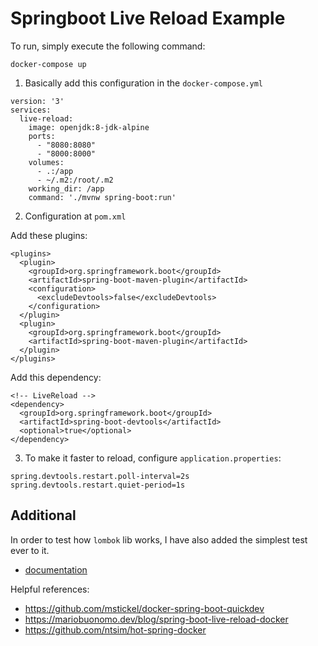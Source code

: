# Springboot Live Reload Example

To run, simply execute the following command:
```terminal
docker-compose up
```

1. Basically add this configuration in the `docker-compose.yml`
```
version: '3'
services:
  live-reload:
    image: openjdk:8-jdk-alpine
    ports:
      - "8080:8080"
      - "8000:8000"
    volumes:
      - .:/app
      - ~/.m2:/root/.m2
    working_dir: /app
    command: './mvnw spring-boot:run'
```
2. Configuration at `pom.xml`

Add these plugins:
```
<plugins>
  <plugin>
    <groupId>org.springframework.boot</groupId>
    <artifactId>spring-boot-maven-plugin</artifactId>
    <configuration>
      <excludeDevtools>false</excludeDevtools>
    </configuration>
  </plugin>
  <plugin>
    <groupId>org.springframework.boot</groupId>
    <artifactId>spring-boot-maven-plugin</artifactId>
  </plugin>
</plugins>
```

Add this dependency:
```
<!-- LiveReload -->
<dependency>
  <groupId>org.springframework.boot</groupId>
  <artifactId>spring-boot-devtools</artifactId>
  <optional>true</optional>
</dependency>
```

3. To make it faster to reload, configure `application.properties`:
```
spring.devtools.restart.poll-interval=2s
spring.devtools.restart.quiet-period=1s
```

## Additional
In order to test how `lombok` lib works, I have also added the simplest test ever to it. 
- [documentation](https://www.baeldung.com/lombok-ide)


Helpful references:
- https://github.com/mstickel/docker-spring-boot-quickdev
- https://mariobuonomo.dev/blog/spring-boot-live-reload-docker
- https://github.com/ntsim/hot-spring-docker
